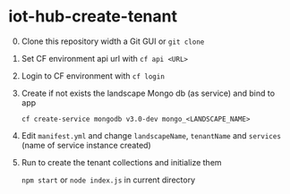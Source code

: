 # iot-hub-create-tenant

0. Clone this repository width a Git GUI or `git clone`

00. Set CF environment api url with `cf api <URL>`

000. Login to CF environment with `cf login`


1. Create if not exists the landscape Mongo db (as service) and bind to app
    
    `cf create-service mongodb v3.0-dev mongo_<LANDSCAPE_NAME>`

2. Edit `manifest.yml` and change `landscapeName`, `tenantName` and `services` (name of service instance created)

3. Run to create the tenant collections and initialize them

    `npm start` or `node index.js` in current directory
